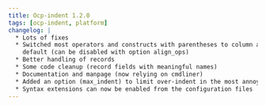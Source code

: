 ```yaml
---
title: Ocp-indent 1.2.0
tags: [ocp-indent, platform]
changelog: |
  * Lots of fixes
  * Switched most operators and constructs with parentheses to column aligned by
    default (can be disabled with option align_ops)
  * Better handling of records
  * Some code cleanup (record fields with meaningful names)
  * Documentation and manpage (now relying on cmdliner)
  * Added an option (max_indent) to limit over-indent in the most annoying cases
  * Syntax extensions can now be enabled from the configuration files
---
```


